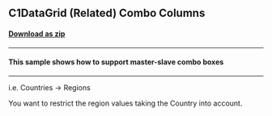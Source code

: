 ## C1DataGrid (Related) Combo Columns
#### [Download as zip](https://downgit.github.io/#/home?url=https://github.com/GrapeCity/ComponentOne-WPF-Samples/tree/master/NET_4.5.2/C1.WPF.DataGrid/CS/C1DataGrid_ComboCols2010)
____
#### This sample shows how to support master-slave combo boxes 
____

i.e. Countries -> Regions

You want to restrict the region values taking the Country into 
account.
